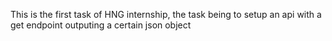 This is the first task of HNG internship, the task being to setup
an api with a get endpoint outputing a certain json object